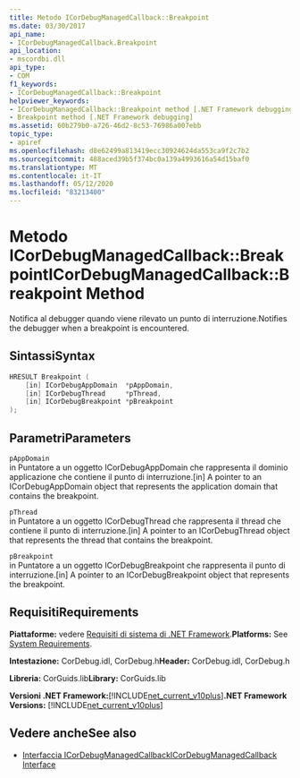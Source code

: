 ```yaml
---
title: Metodo ICorDebugManagedCallback::Breakpoint
ms.date: 03/30/2017
api_name:
- ICorDebugManagedCallback.Breakpoint
api_location:
- mscordbi.dll
api_type:
- COM
f1_keywords:
- ICorDebugManagedCallback::Breakpoint
helpviewer_keywords:
- ICorDebugManagedCallback::Breakpoint method [.NET Framework debugging]
- Breakpoint method [.NET Framework debugging]
ms.assetid: 60b279b0-a726-46d2-8c53-76986a007ebb
topic_type:
- apiref
ms.openlocfilehash: d8e62499a813419ecc30924624da553ca9f2c7b2
ms.sourcegitcommit: 488aced39b5f374bc0a139a4993616a54d15baf0
ms.translationtype: MT
ms.contentlocale: it-IT
ms.lasthandoff: 05/12/2020
ms.locfileid: "83213400"
---
```

# <a name="icordebugmanagedcallbackbreakpoint-method"></a><span data-ttu-id="a02dc-102">Metodo ICorDebugManagedCallback::Breakpoint</span><span class="sxs-lookup"><span data-stu-id="a02dc-102">ICorDebugManagedCallback::Breakpoint Method</span></span>
<span data-ttu-id="a02dc-103">Notifica al debugger quando viene rilevato un punto di interruzione.</span><span class="sxs-lookup"><span data-stu-id="a02dc-103">Notifies the debugger when a breakpoint is encountered.</span></span>  
  
## <a name="syntax"></a><span data-ttu-id="a02dc-104">Sintassi</span><span class="sxs-lookup"><span data-stu-id="a02dc-104">Syntax</span></span>  
  
```cpp  
HRESULT Breakpoint (  
    [in] ICorDebugAppDomain  *pAppDomain,  
    [in] ICorDebugThread     *pThread,  
    [in] ICorDebugBreakpoint *pBreakpoint  
);  
```  
  
## <a name="parameters"></a><span data-ttu-id="a02dc-105">Parametri</span><span class="sxs-lookup"><span data-stu-id="a02dc-105">Parameters</span></span>  
 `pAppDomain`  
 <span data-ttu-id="a02dc-106">in Puntatore a un oggetto ICorDebugAppDomain che rappresenta il dominio applicazione che contiene il punto di interruzione.</span><span class="sxs-lookup"><span data-stu-id="a02dc-106">[in] A pointer to an ICorDebugAppDomain object that represents the application domain that contains the breakpoint.</span></span>  
  
 `pThread`  
 <span data-ttu-id="a02dc-107">in Puntatore a un oggetto ICorDebugThread che rappresenta il thread che contiene il punto di interruzione.</span><span class="sxs-lookup"><span data-stu-id="a02dc-107">[in] A pointer to an ICorDebugThread object that represents the thread that contains the breakpoint.</span></span>  
  
 `pBreakpoint`  
 <span data-ttu-id="a02dc-108">in Puntatore a un oggetto ICorDebugBreakpoint che rappresenta il punto di interruzione.</span><span class="sxs-lookup"><span data-stu-id="a02dc-108">[in] A pointer to an ICorDebugBreakpoint object that represents the breakpoint.</span></span>  
  
## <a name="requirements"></a><span data-ttu-id="a02dc-109">Requisiti</span><span class="sxs-lookup"><span data-stu-id="a02dc-109">Requirements</span></span>  
 <span data-ttu-id="a02dc-110">**Piattaforme:** vedere [Requisiti di sistema di .NET Framework](../../get-started/system-requirements.md).</span><span class="sxs-lookup"><span data-stu-id="a02dc-110">**Platforms:** See [System Requirements](../../get-started/system-requirements.md).</span></span>  
  
 <span data-ttu-id="a02dc-111">**Intestazione:** CorDebug.idl, CorDebug.h</span><span class="sxs-lookup"><span data-stu-id="a02dc-111">**Header:** CorDebug.idl, CorDebug.h</span></span>  
  
 <span data-ttu-id="a02dc-112">**Libreria:** CorGuids.lib</span><span class="sxs-lookup"><span data-stu-id="a02dc-112">**Library:** CorGuids.lib</span></span>  
  
 <span data-ttu-id="a02dc-113">**Versioni .NET Framework:**[!INCLUDE[net_current_v10plus](../../../../includes/net-current-v10plus-md.md)]</span><span class="sxs-lookup"><span data-stu-id="a02dc-113">**.NET Framework Versions:** [!INCLUDE[net_current_v10plus](../../../../includes/net-current-v10plus-md.md)]</span></span>  
  
## <a name="see-also"></a><span data-ttu-id="a02dc-114">Vedere anche</span><span class="sxs-lookup"><span data-stu-id="a02dc-114">See also</span></span>

- [<span data-ttu-id="a02dc-115">Interfaccia ICorDebugManagedCallback</span><span class="sxs-lookup"><span data-stu-id="a02dc-115">ICorDebugManagedCallback Interface</span></span>](icordebugmanagedcallback-interface.md)
